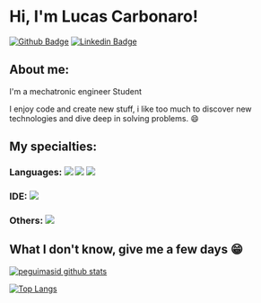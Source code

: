
# Hi, I'm Lucas Carbonaro!

[![Github Badge](https://img.shields.io/badge/-Github-000?style=flat-square&logo=Github&logoColor=white&link=https://github.com/peguimasid)](https://github.com/carbonarolucas)
[![Linkedin Badge](https://img.shields.io/badge/-LinkedIn-blue?style=flat-square&logo=Linkedin&logoColor=white&link=https://www.linkedin.com/in/lucas-lima-carbonaro-72460121b/)](https://www.linkedin.com/in/lucas-lima-carbonaro-72460121b/)


## About me:

I'm a mechatronic engineer Student

I enjoy code and create new stuff, i like too much to discover new technologies and dive deep in solving problems. :smile:

## My specialties:

### Languages: <img src="https://img.shields.io/badge/Python-FFD43B?style=for-the-badge&logo=python&logoColor=blue"/> <img src="https://img.shields.io/badge/Numpy-777BB4?style=for-the-badge&logo=numpy&logoColor=white"/> <img src="https://img.shields.io/badge/Pandas-2C2D72?style=for-the-badge&logo=pandas&logoColor=white"/> 

### IDE: <img src ="https://img.shields.io/badge/Jupyter-F37626.svg?&style=for-the-badge&logo=Jupyter&logoColor=white"/> 

### Others: <img src="https://img.shields.io/badge/OpenCV-27338e?style=for-the-badge&logo=OpenCV&logoColor=white"/> 

## What I don't know, give me a few days 😁

[![peguimasid github stats](https://github-readme-stats.vercel.app/api?username=carbonarolucas&show_icons=true&title_color=fff&icon_color=fcf47c&text_color=fff&bg_color=171c24&count_private=true)](https://github.com/carbonarolucas)

[![Top Langs](https://github-readme-stats.vercel.app/api/top-langs/?username=carbonarolucas&layout=compact&title_color=fff&text_color=f8f8f2&hide=java&bg_color=171c24)](https://github.com/carbonarolucas)

